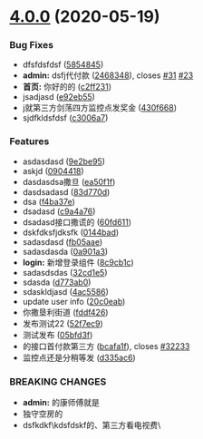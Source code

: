 # [4.0.0](https://github.com/tangzijun/iffe-setting/compare/v3.0.1...v4.0.0) (2020-05-19)


### Bug Fixes

* dfsfdsfdsf ([5854845](https://github.com/tangzijun/iffe-setting/commit/5854845465f8d9763ad28f4e435849033151a885))
* **admin:** dsfj代付款 ([2468348](https://github.com/tangzijun/iffe-setting/commit/246834803bff272dec1d368a03a7c2d930c8055d)), closes [#31](https://github.com/tangzijun/iffe-setting/issues/31) [#23](https://github.com/tangzijun/iffe-setting/issues/23)
* **首页:** 你好的的 ([c2ff231](https://github.com/tangzijun/iffe-setting/commit/c2ff231e7a0953b94c144b8307b485781fd3ec72))
* jsadjasd ([e92eb55](https://github.com/tangzijun/iffe-setting/commit/e92eb5515e0d89f30058e2d62eefb6aeda2d51cc))
* j就第三方剑荡四方监控点发奖金 ([430f668](https://github.com/tangzijun/iffe-setting/commit/430f668cdc1c30cf08b8229013e2387460dda0f5))
* sjdfkldsfdsf ([c3006a7](https://github.com/tangzijun/iffe-setting/commit/c3006a7a354294b610a04b9e29ccb5b6271de6d1))


### Features

* asdasdasd ([9e2be95](https://github.com/tangzijun/iffe-setting/commit/9e2be95b22a0516e647ab79ba098998c7d8ee9f0))
* askjd ([0904418](https://github.com/tangzijun/iffe-setting/commit/09044189b8ecbf78bfcad126284a66d37d6b0c88))
* dasdasdsa撒旦 ([ea50f1f](https://github.com/tangzijun/iffe-setting/commit/ea50f1f1c7561635cd44027095b667ffdb314efa))
* dasdsadasd ([83d770d](https://github.com/tangzijun/iffe-setting/commit/83d770dc5b3673f36eba627904bac0073ed61475))
* dsa ([f4ba37e](https://github.com/tangzijun/iffe-setting/commit/f4ba37e9fdc6662ee3a3d89dcb39deb1052fb622))
* dsadasd ([c9a4a76](https://github.com/tangzijun/iffe-setting/commit/c9a4a7630d454e0462b983d4ef69b0d0f76a0c6e))
* dsadasd接口撒谎的 ([60fd611](https://github.com/tangzijun/iffe-setting/commit/60fd6113f759b7c21f37658c19743a09f5f59ca2))
* dskfdksfjdksfk ([0144bad](https://github.com/tangzijun/iffe-setting/commit/0144bad760715520fb2d16111c45958425bdc8f5))
* sadasdasd ([fb05aae](https://github.com/tangzijun/iffe-setting/commit/fb05aaed58b092f0c6785e4c6c7c3345766151c5))
* sadasdasda ([0a901a3](https://github.com/tangzijun/iffe-setting/commit/0a901a32fa93dc5682284117a62c32aa9dc3de6e))
* **login:** 新增登录组件 ([8c9cb1c](https://github.com/tangzijun/iffe-setting/commit/8c9cb1c92a2914f0c7878a53a9abed5feaa40ca7))
* sadasdsdas ([32cd1e5](https://github.com/tangzijun/iffe-setting/commit/32cd1e5f5100fbb83b7842c9393d82f8893233e4))
* sdasda ([d773ab0](https://github.com/tangzijun/iffe-setting/commit/d773ab04ece3116f2be1bc3b3991dcf879cb3c27))
* sdaskldjasd ([4ac5586](https://github.com/tangzijun/iffe-setting/commit/4ac5586d30d454094b8da8f78a528634580fe7f8))
* update user info ([20c0eab](https://github.com/tangzijun/iffe-setting/commit/20c0eab5bf35f560e26cf71faa94e5695ba0dda3))
* 你撒垦利街道 ([fddf426](https://github.com/tangzijun/iffe-setting/commit/fddf426440085f670c011310a72bb09274eb3c38))
* 发布测试22 ([52f7ec9](https://github.com/tangzijun/iffe-setting/commit/52f7ec948b1e8d06652bb9d0fe600246bf868927))
* 测试发布 ([05bfd3f](https://github.com/tangzijun/iffe-setting/commit/05bfd3f31fe0c517ec31f139a1f78e935220de5a))
* 的接口首付款第三方 ([bcafa1f](https://github.com/tangzijun/iffe-setting/commit/bcafa1f063bd683d10545e2b68026c715fa466db)), closes [#32233](https://github.com/tangzijun/iffe-setting/issues/32233)
* 监控点还是分稍等发 ([d335ac6](https://github.com/tangzijun/iffe-setting/commit/d335ac69ab7caa808a08e4eefe69bf0a0a48577e))


### BREAKING CHANGES

* **admin:** 的康师傅就是
* 独守空房的
* dsfkdkf\kdsfdskf的、第三方看电视费\
